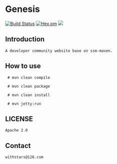 # Genesis
[![Build Status](https://travis-ci.org/withstars/Genesis.svg?branch=master)](https://travis-ci.org/withstars/Genesis)
[![Hex.pm](https://img.shields.io/hexpm/l/plug.svg)](https://github.com/withstars/Genesis)
<img src="https://github.com/withstars/Genesis/blob/master/preview/2.PNG">
## Introduction
```aidl
A developer community website base on ssm-maven.
```

## How to use
```aidl
 # mvn clean compile

 # mvn clean package

 # mvn clean install

 # mvn jetty:run
```
## LICENSE
`Apache 2.0`
## Contact
`withstars@126.com`